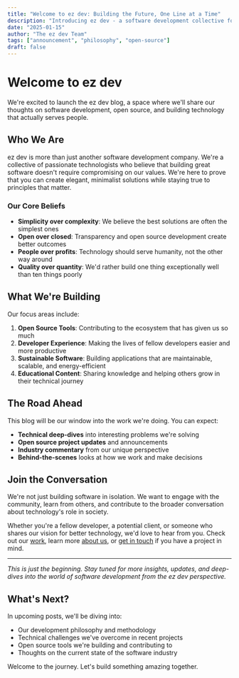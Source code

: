 ```yaml
---
title: "Welcome to ez dev: Building the Future, One Line at a Time"
description: "Introducing ez dev - a software development collective focused on creating elegant, minimalist solutions to complex problems while staying true to our values."
date: "2025-01-15"
author: "The ez dev Team"
tags: ["announcement", "philosophy", "open-source"]
draft: false
---
```


# Welcome to ez dev

We're excited to launch the ez dev blog, a space where we'll share our thoughts on software development, open source, and building technology that actually serves people.

## Who We Are

ez dev is more than just another software development company. We're a collective of passionate technologists who believe that building great software doesn't require compromising on our values. We're here to prove that you can create elegant, minimalist solutions while staying true to principles that matter.

### Our Core Beliefs

- **Simplicity over complexity**: We believe the best solutions are often the simplest ones
- **Open over closed**: Transparency and open source development create better outcomes
- **People over profits**: Technology should serve humanity, not the other way around
- **Quality over quantity**: We'd rather build one thing exceptionally well than ten things poorly

## What We're Building

Our focus areas include:

1. **Open Source Tools**: Contributing to the ecosystem that has given us so much
2. **Developer Experience**: Making the lives of fellow developers easier and more productive
3. **Sustainable Software**: Building applications that are maintainable, scalable, and energy-efficient
4. **Educational Content**: Sharing knowledge and helping others grow in their technical journey

## The Road Ahead

This blog will be our window into the work we're doing. You can expect:

- **Technical deep-dives** into interesting problems we're solving
- **Open source project updates** and announcements
- **Industry commentary** from our unique perspective
- **Behind-the-scenes** looks at how we work and make decisions

## Join the Conversation

We're not just building software in isolation. We want to engage with the community, learn from others, and contribute to the broader conversation about technology's role in society.

Whether you're a fellow developer, a potential client, or someone who shares our vision for better technology, we'd love to hear from you. Check out our [work](/work), learn more [about us](/about), or [get in touch](/newproject) if you have a project in mind.

---

*This is just the beginning. Stay tuned for more insights, updates, and deep-dives into the world of software development from the ez dev perspective.*

## What's Next?

In upcoming posts, we'll be diving into:

- Our development philosophy and methodology
- Technical challenges we've overcome in recent projects
- Open source tools we're building and contributing to
- Thoughts on the current state of the software industry

Welcome to the journey. Let's build something amazing together.